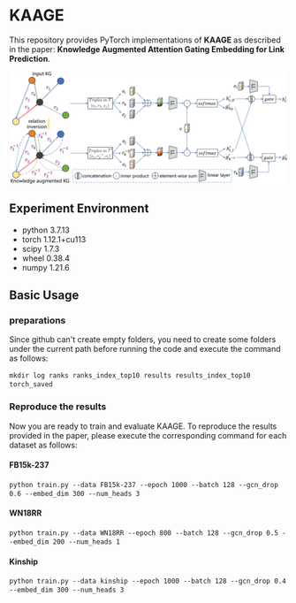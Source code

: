 # KAAGE
This repository provides PyTorch implementations of **KAAGE** as described in the paper: **Knowledge Augmented Attention Gating Embedding for Link Prediction**.


![framework](https://github.com/22zwChen/KAAGE/blob/b6d314537dca3663f5febbaa42ddb8c0bb0354d0/framework_meeting.png)

## Experiment Environment
- python 3.7.13
- torch 1.12.1+cu113
- scipy 1.7.3
- wheel 0.38.4
- numpy 1.21.6



## Basic Usage

### preparations
Since github can't create empty folders, you need to create some folders under the current path before running the code and execute the command as follows:

    mkdir log ranks ranks_index_top10 results results_index_top10 torch_saved

### Reproduce the results
Now you are ready to train and evaluate KAAGE. To reproduce the results provided in the paper, please execute the corresponding command for each dataset as follows:

#### FB15k-237
    python train.py --data FB15k-237 --epoch 1000 --batch 128 --gcn_drop 0.6 --embed_dim 300 --num_heads 3

#### WN18RR
    python train.py --data WN18RR --epoch 800 --batch 128 --gcn_drop 0.5 --embed_dim 200 --num_heads 1
    
#### Kinship
    python train.py --data kinship --epoch 1000 --batch 128 --gcn_drop 0.4 --embed_dim 300 --num_heads 3

